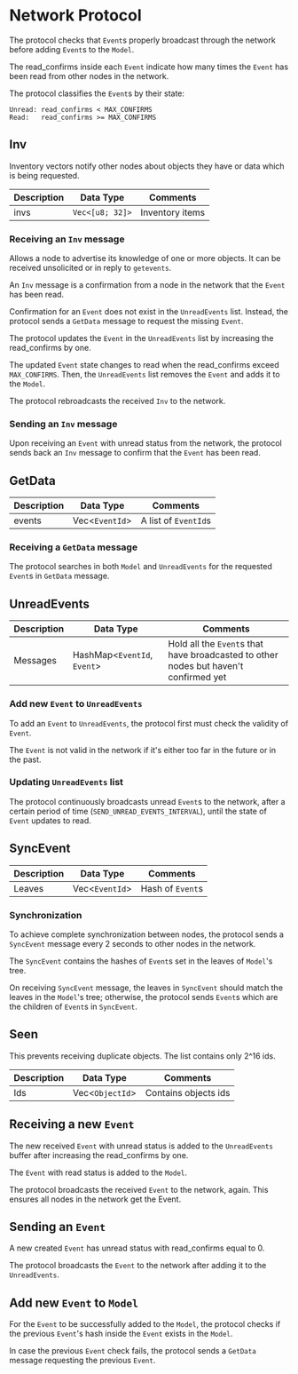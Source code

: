 # Network Protocol

The protocol checks that `Event`s properly broadcast through the
network before adding `Event`s to the `Model`.

The read_confirms inside each `Event` indicate how many times the `Event` has
been read from other nodes in the network.

The protocol classifies the `Event`s by their state:

```text
Unread: read_confirms < MAX_CONFIRMS
Read:	read_confirms >= MAX_CONFIRMS
```

## Inv

Inventory vectors notify other nodes about objects they have or data which is being requested.

| Description   | Data Type            | Comments                   |
|-------------- | -------------------- | -------------------------- |
| invs          | `Vec<[u8; 32]>`      | Inventory items            |

### Receiving an `Inv` message

Allows a node to advertise its knowledge of one or more objects. It can be received unsolicited
or in reply to `getevents`.

An `Inv` message is a confirmation from a node in the network that the `Event`
has been read.

Confirmation for an `Event` does not exist in the `UnreadEvents` list.
Instead, the protocol sends a `GetData` message to request the missing `Event`.

The protocol updates the `Event` in the `UnreadEvents` list by increasing the
read_confirms by one.

The updated `Event` state changes to read when the read_confirms exceed
`MAX_CONFIRMS`. Then, the `UnreadEvents` list removes the `Event` and adds it to the `Model`.

The protocol rebroadcasts the received `Inv` to the network.

### Sending an `Inv` message

Upon receiving an `Event` with unread status from the network, the protocol sends back
an `Inv` message to confirm that the `Event` has been read.

## GetData

| Description   | Data Type            | Comments                   |
|-------------- | -------------------- | -------------------------- |
| events        | Vec<`EventId`>       | A list of `EventId`s       |

### Receiving a `GetData` message

The protocol searches in both `Model` and `UnreadEvents` for the requested `Event`s
in `GetData` message.

## UnreadEvents

| Description | Data Type                   | Comments                                                                             |
|-------------|---------------------------- | -------------------------------------------------------------------------------------|
| Messages    | HashMap<`EventId`, `Event`> | Hold all the `Event`s that have broadcasted to other nodes but haven't confirmed yet |

### Add new `Event` to `UnreadEvents`

To add an `Event` to `UnreadEvents`, the protocol first must check the validity of
`Event`.

The `Event` is not valid in the network if it's either too far in the future or in the past.

### Updating `UnreadEvents` list

The protocol continuously broadcasts unread `Event`s to the network,
after a certain period of time (`SEND_UNREAD_EVENTS_INTERVAL`),
until the state of `Event` updates to read.

## SyncEvent

| Description | Data Type       | Comments                      |
|-------------|---------------- |------------------------------ |
| Leaves      | Vec<`EventId`>  | Hash of `Event`s              |

### Synchronization

To achieve complete synchronization between nodes, the protocol sends a
`SyncEvent` message every 2 seconds to other nodes in the network.

The `SyncEvent` contains the hashes of `Event`s set in the leaves of `Model`'s tree.

On receiving `SyncEvent` message, the leaves in `SyncEvent` should match the
leaves in the `Model`'s tree; otherwise, the protocol sends `Event`s which are the children of
`Event`s in `SyncEvent`.

## Seen

This prevents receiving duplicate objects.
The list contains only 2^16 ids.

| Description | Data Type       | Comments                      |
| ----------- | --------------- |------------------------------ |
| Ids         | Vec<`ObjectId`> | Contains objects ids          |

## Receiving a new `Event`

The new received `Event` with unread status is added to the `UnreadEvents` buffer after
increasing the read_confirms by one.

The `Event` with read status is added to the `Model`.

The protocol broadcasts the received `Event` to the network, again. This ensures all nodes
in the network get the Event.

## Sending an `Event`

A new created `Event` has unread status with read_confirms equal to 0.

The protocol broadcasts the `Event` to the network after adding it to the
`UnreadEvents`.

## Add new `Event` to `Model`

For the `Event` to be successfully added to the `Model`, the protocol checks if
the previous `Event`'s hash inside the `Event` exists in the `Model`.

In case the previous `Event` check fails, the protocol
sends a `GetData` message requesting the previous `Event`.
